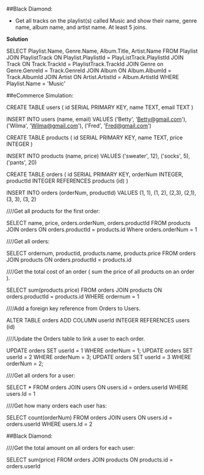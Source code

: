 
##Black Diamond: 

- Get all tracks on the playlist(s) called Music and show their name, genre name, album name, and artist name.
At least 5 joins.

**Solution**

SELECT Playlist.Name, Genre.Name, Album.Title, Artist.Name
FROM Playlist 
JOIN PlaylistTrack ON Playlist.PlaylistId = PlayListTrack.PlaylistId
JOIN Track ON Track.TrackId = PlaylistTrack.TrackId
JOIN Genre on Genre.GenreId = Track.GenreId
JOIN Album ON Album.AlbumId = Track.AlbumId
JOIN Artist ON Artist.ArtistId = Album.ArtistId
WHERE Playlist.Name = 'Music'




##eCommerce Simulation: 

CREATE TABLE users (
    id SERIAL PRIMARY KEY,
    name TEXT,
    email TEXT 
)

INSERT INTO users (name, email) VALUES ('Betty', 'Betty@gmail.com'),
('Wilma', 'Wilma@gmail.com'), ('Fred', 'Fred@gmail.com')


CREATE TABLE products (
    id SERIAL PRIMARY KEY, 
    name TEXT, 
    price INTEGER
)

INSERT INTO products (name, price) VALUES ('sweater', 12),
('socks', 5), ('pants', 20)


CREATE TABLE orders (
    id SERIAL PRIMARY KEY,
    orderNum INTEGER,
    productId INTEGER REFERENCES products (id)
)

INSERT INTO orders (orderNum, productId) VALUES (1, 1), (1, 2), (2,3), (2,1), (3, 3), (3, 2)




////Get all products for the first order:

SELECT name, price, orders.orderNum, orders.productId
FROM products
JOIN orders ON orders.productId = products.id
Where orders.orderNum = 1



////Get all orders:

SELECT ordernum, productid, products.name, products.price
FROM orders
JOIN products ON orders.productId = products.id

<!-- SELECT * FROM orders -->


////Get the total cost of an order ( sum the price of all products on an order ).

SELECT sum(products.price)
FROM orders
JOIN products ON orders.productId = products.id
WHERE ordernum = 1


////Add a foreign key reference from Orders to Users.

ALTER TABLE orders
ADD COLUMN userId INTEGER REFERENCES users (id)


////Update the Orders table to link a user to each order.

UPDATE orders SET userId = 1 WHERE orderNum = 1;
UPDATE orders SET userId = 2 WHERE orderNum = 3;
UPDATE orders SET userId = 3 WHERE orderNum = 2;

<!-- INSERT INTO orders (orderNum, productId, userId) VALUES (1, 1, 1), (1, 2, 2), (2, 3, 3), (2, 1, 2), (3, 3, 2), (3, 2, 3) --> 


////Get all orders for a user:

SELECT *
FROM orders
JOIN users ON users.id = orders.userId
WHERE users.Id = 1


<!-- Select * from orders where userId = 1 -->

////Get how many orders each user has:

SELECT count(orderNum)
FROM orders
JOIN users ON users.id = orders.userId
WHERE users.Id = 2



##Black Diamond: 

////Get the total amount on all orders for each user:

SELECT sum(price)
FROM orders
JOIN products ON products.id = orders.userId